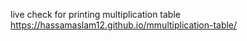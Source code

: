 live check for printing multiplication table
https://hassamaslam12.github.io/mmultiplication-table/
